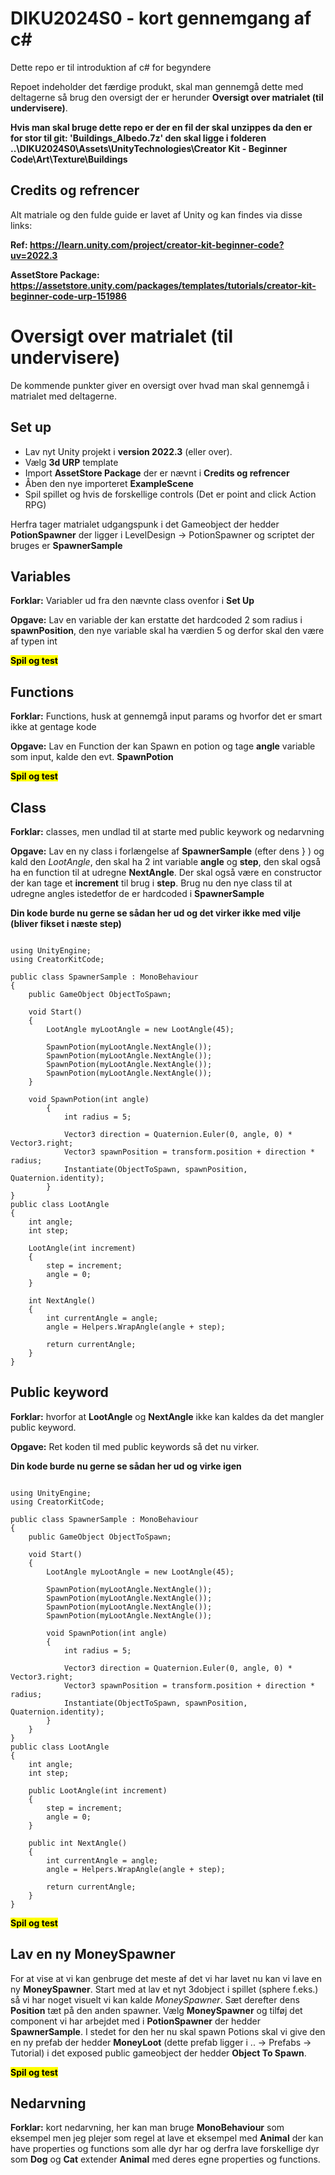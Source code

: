 # DIKU2024S0 - kort gennemgang af c#
Dette repo er til introduktion af c# for begyndere

Repoet indeholder det færdige produkt, skal man gennemgå dette med deltagerne så brug den oversigt der er herunder **Oversigt over matrialet (til undervisere)**.

**Hvis man skal bruge dette repo er der en fil der skal unzippes da den er for stor til git: 'Buildings_Albedo.7z' den skal ligge i folderen ..\DIKU2024S0\Assets\UnityTechnologies\Creator Kit - Beginner Code\Art\Texture\Buildings**

## Credits og refrencer
Alt matriale og den fulde guide er lavet af Unity og kan findes via disse links:

**Ref: https://learn.unity.com/project/creator-kit-beginner-code?uv=2022.3**

**AssetStore Package: https://assetstore.unity.com/packages/templates/tutorials/creator-kit-beginner-code-urp-151986**



# Oversigt over matrialet (til undervisere)
De kommende punkter giver en oversigt over hvad man skal gennemgå i matrialet med deltagerne.


## Set up
* Lav nyt Unity projekt i **version 2022.3** (eller over).
* Vælg **3d URP** template
* Import **AssetStore Package** der er nævnt i **Credits og refrencer**
* Åben den nye importeret **ExampleScene**
* Spil spillet og hvis de forskellige controls (Det er point and click Action RPG)

Herfra tager matrialet udgangspunk i det Gameobject der hedder **PotionSpawner** der ligger i LevelDesign -> PotionSpawner og scriptet der bruges er **SpawnerSample**


## Variables
**Forklar:** Variabler ud fra den nævnte class ovenfor i **Set Up**

**Opgave:** Lav en variable der kan erstatte det hardcoded 2 som radius i **spawnPosition**, den nye variable skal ha værdien 5 og derfor skal den være af typen int

**<mark>  Spil og test  </mark>**


## Functions
**Forklar:** Functions, husk at gennemgå input params og hvorfor det er smart ikke at gentage kode

**Opgave:** Lav en Function der kan Spawn en potion og tage **angle** variable som input, kalde den evt. **SpawnPotion**

**<mark>  Spil og test  </mark>**


## Class
**Forklar:** classes, men undlad til at starte med public keywork og nedarvning

**Opgave:** Lav en ny class i forlængelse af **SpawnerSample** (efter dens } ) og kald den *LootAngle*, den skal ha 2 int variable **angle** og **step**, den skal også ha en function til at udregne **NextAngle**. Der skal også være en constructor der kan tage et **increment** til brug i **step**. Brug nu den nye class til at udregne angles istedetfor de er hardcoded i **SpawnerSample**

**Din kode burde nu gerne se sådan her ud og det virker ikke med vilje (bliver fikset i næste step)**

<pre><code class='language-cs'>
using UnityEngine;
using CreatorKitCode;

public class SpawnerSample : MonoBehaviour
{
    public GameObject ObjectToSpawn;

    void Start()
    {
        LootAngle myLootAngle = new LootAngle(45);

        SpawnPotion(myLootAngle.NextAngle());
        SpawnPotion(myLootAngle.NextAngle());
        SpawnPotion(myLootAngle.NextAngle());
        SpawnPotion(myLootAngle.NextAngle());
    }

    void SpawnPotion(int angle)
        {
            int radius = 5;

            Vector3 direction = Quaternion.Euler(0, angle, 0) * Vector3.right;
            Vector3 spawnPosition = transform.position + direction * radius;
            Instantiate(ObjectToSpawn, spawnPosition, Quaternion.identity);
        }
}
public class LootAngle
{
    int angle;
    int step;

    LootAngle(int increment)
    {
        step = increment;
        angle = 0;
    }

    int NextAngle()
    {
        int currentAngle = angle;
        angle = Helpers.WrapAngle(angle + step);

        return currentAngle;
    }
}
</code></pre>


## Public keyword
**Forklar:** hvorfor at **LootAngle** og **NextAngle** ikke kan kaldes da det mangler public keyword.

**Opgave:** Ret koden til med public keywords så det nu virker.

**Din kode burde nu gerne se sådan her ud og virke igen**

<pre><code class='language-cs'>
using UnityEngine;
using CreatorKitCode;

public class SpawnerSample : MonoBehaviour
{
    public GameObject ObjectToSpawn;

    void Start()
    {
        LootAngle myLootAngle = new LootAngle(45);

        SpawnPotion(myLootAngle.NextAngle());
        SpawnPotion(myLootAngle.NextAngle());
        SpawnPotion(myLootAngle.NextAngle());
        SpawnPotion(myLootAngle.NextAngle());

        void SpawnPotion(int angle)
        {
            int radius = 5;

            Vector3 direction = Quaternion.Euler(0, angle, 0) * Vector3.right;
            Vector3 spawnPosition = transform.position + direction * radius;
            Instantiate(ObjectToSpawn, spawnPosition, Quaternion.identity);
        }
    }
}
public class LootAngle
{
    int angle;
    int step;

    public LootAngle(int increment)
    {
        step = increment;
        angle = 0;
    }

    public int NextAngle()
    {
        int currentAngle = angle;
        angle = Helpers.WrapAngle(angle + step);

        return currentAngle;
    }
}
</code></pre>

**<mark>  Spil og test  </mark>**


## Lav en ny MoneySpawner
For at vise at vi kan genbruge det meste af det vi har lavet nu kan vi lave en ny **MoneySpawner**. Start med at lav et nyt 3dobject i spillet (sphere f.eks.) så vi har noget visuelt vi kan kalde *MoneySpawner*. Sæt derefter dens **Position** tæt på den anden spawner. Vælg **MoneySpawner** og tilføj det component vi har arbejdet med i **PotionSpawner** der hedder **SpawnerSample**. I stedet for den her nu skal spawn Potions skal vi give den en ny prefab der hedder **MoneyLoot** (dette prefab ligger i .. -> Prefabs -> Tutorial) i det exposed public gameobject der hedder **Object To Spawn**.

**<mark>  Spil og test  </mark>**


## Nedarvning

**Forklar:** kort nedarvning, her kan man bruge **MonoBehaviour** som eksempel men jeg plejer som regel at lave et eksempel med **Animal** der kan have properties og functions som alle dyr har og derfra lave forskellige dyr som **Dog** og **Cat** extender **Animal** med deres egne properties og functions.
